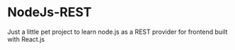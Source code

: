# NodeJs-REST
Just a little pet project to learn node.js as a REST provider for frontend built with React.js
